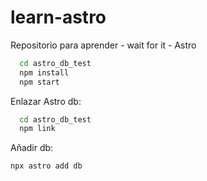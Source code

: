 # learn-astro
Repositorio para aprender - wait for it - Astro

```bash
  cd astro_db_test
  npm install
  npm start
```

Enlazar Astro db:
```bash
  cd astro_db_test
  npm link
```

Añadir db:
```
npx astro add db
```